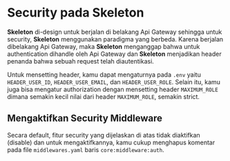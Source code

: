 # Security pada Skeleton

**Skeleton** di-design untuk berjalan di belakang Api Gateway sehingga untuk security, **Skeleton** menggunakan paradigma yang berbeda. Karena berjalan dibelakang Api Gateway, maka **Skeleton** menganggap bahwa untuk authentication dihandle oleh Api Gateway dan **Skeleton** menjadikan header penanda bahwa sebuah request telah diautentikasi.

Untuk mensetting header, kamu dapat mengaturnya pada `.env` yaitu `HEADER_USER_ID`, `HEADER_USER_EMAIL`, dan `HEADER_USER_ROLE`. Selain itu, kamu juga bisa mengatur authorization dengan mensetting header `MAXIMUM_ROLE` dimana semakin kecil nilai dari header `MAXIMUM_ROLE`, semakin strict.

## Mengaktifkan Security Middleware

Secara default, fitur security yang dijelaskan di atas tidak diaktifkan (disable) dan untuk mengaktifkannya, kamu cukup menghapus komentar pada file `middlewares.yaml` baris `core:middleware:auth`.
